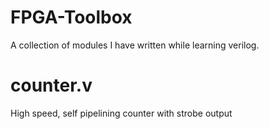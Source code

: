 # FPGA-Toolbox
A collection of modules I have written while learning verilog.

# counter.v
High speed, self pipelining counter with strobe output
